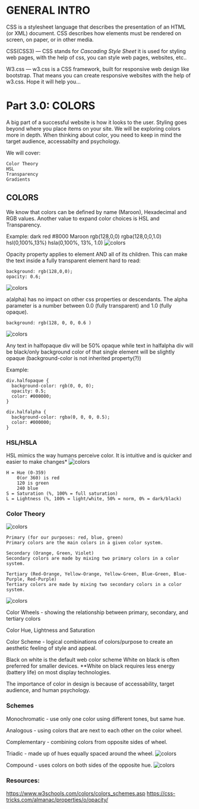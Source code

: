 # GENERAL INTRO
CSS is a stylesheet language that describes the presentation of an HTML (or XML) document.
CSS describes how elements must be rendered on screen, on paper, or in other media.

CSS(CSS3) — CSS stands for _Cascading Style Sheet_ it is used for styling web pages, with the help of css, you can style web pages, websites, etc..

W3.css — w3.css is a CSS framework, built for responsive web design like bootstrap. That means you can create responsive websites with the help of w3.css.
Hope it will help you…


# Part 3.0: COLORS

A big part of a successful website is how it looks to the user. Styling goes beyond where you place items on your site. We will be exploring colors more in depth. When thinking about color, you need to keep in mind the target audience, accessabilty and psychology. 

We will cover:
```
Color Theory
HSL
Transparency
Gradients
```

## COLORS

We know that colors can be defined by name (Maroon), Hexadecimal and RGB values. Another value to expand color choices is HSL and Transparency.

Example: dark red
    #8000
    Maroon
    rgb(128,0,0)
    rgba(128,0,0,1.0)
    hsl(0,100%,13%)
    hsla(0,100%, 13%, 1.0)
    ![colors](../CGassets/Original.png)
    
Opacity property applies to element AND all of its children. This can make the text inside a fully transparent element hard to read:
```
background: rgb(128,0,0);
opacity: 0.6;
```
![colors](../CGassets/Opacity.png)

a(alpha) has no impact on other css properties or descendants. The alpha parameter is a number between 0.0 (fully transparent) and 1.0 (fully opaque).

```
background: rgb(128, 0, 0, 0.6 )
```
![colors](../CGassets/rgbvalue.png)

Any text in halfopaque div will be 50% opaque while text in halfalpha div will be black/only background color of that single element will be slightly opaque (background-color is not inherited property(?))

Example:
```
div.halfopaque {
  background-color: rgb(0, 0, 0);
  opacity: 0.5;
  color: #000000;
}

div.halfalpha {
  background-color: rgba(0, 0, 0, 0.5);
  color: #000000;
}
```

### HSL/HSLA

HSL mimics the way humans perceive color. It is intuitive and is quicker and easier to make changes*
![colors](../CGassets/HSL.png)

```
H = Hue (0-359)
    0(or 360) is red
    120 is green
    240 blue
S = Saturation (%, 100% = full saturation)
L = Lightness (%, 100% = light/white, 50% = norm, 0% = dark/black)
```

### Color Theory

![colors](../CGassets/RGBcolorwheel.png)

```
Primary (for our purposes: red, blue, green)
Primary colors are the main colors in a given color system.

Secondary (Orange, Green, Violet)
Secondary colors are made by mixing two primary colors in a color system.

Tertiary (Red-Orange, Yellow-Orange, Yellow-Green, Blue-Green, Blue-Purple, Red-Purple)
Tertiary colors are made by mixing two secondary colors in a color system.
```



![colors](../CGassets/RYBcolorwheel.png)

Color Wheels - showing the relationship between primary, secondary, and tertiary colors

Color Hue, Lightness and Saturation

Color Scheme - logical combinations of colors/purpose to create an aesthetic feeling of style and appeal.

Black on white is the default web color scheme
White on black is often preferred for smaller devices.
**White on black requires less energy (battery life) on most display technologies. 

The importance of color in design is because of accessability, target audience, and human psychology.


### Schemes

Monochromatic - use only one color using different tones, but same hue.

Analogous - using colors that are next to each other on the color wheel.

Complementary - combining colors from opposite sides of wheel.

Triadic - made up of hues equally spaced around the wheel.
![colors](../CGassets/Triadic.PNG)

Compound - uses colors on both sides of the opposite hue.
![colors](../CGassets/Compound.PNG)

### Resources:
https://www.w3schools.com/colors/colors_schemes.asp
https://css-tricks.com/almanac/properties/o/opacity/




